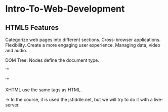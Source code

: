 # Intro-To-Web-Development

## HTML5 Features

Categorize web pages into different sections.
Cross-browser applications.
Flexibility.
Create a more engaging user experience.
Managing data, video and audio.

DOM Tree: Nodes define the document type.

'''
<!DOCTYPE html> <!-- (Instruction for browser, should be the first line.) -->
<!-- DOM: Document Object Model tree. 
    It is an in-memory representation of a document. -->
'''

XHTML use the same tags as HTML.

-> In the course, it is used the jsfiddle.net, but we will try to do it with a live-server.
